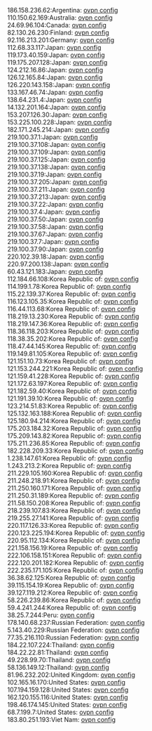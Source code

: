 186.158.236.62:Argentina: [ovpn config](vpn/186_158_236_62.ovpn)  
110.150.62.169:Australia: [ovpn config](vpn/110_150_62_169.ovpn)  
24.69.96.104:Canada: [ovpn config](vpn/24_69_96_104.ovpn)  
82.130.26.230:Finland: [ovpn config](vpn/82_130_26_230.ovpn)  
92.116.213.201:Germany: [ovpn config](vpn/92_116_213_201.ovpn)  
112.68.33.117:Japan: [ovpn config](vpn/112_68_33_117.ovpn)  
119.173.40.159:Japan: [ovpn config](vpn/119_173_40_159.ovpn)  
119.175.207.128:Japan: [ovpn config](vpn/119_175_207_128.ovpn)  
124.212.16.86:Japan: [ovpn config](vpn/124_212_16_86.ovpn)  
126.12.165.84:Japan: [ovpn config](vpn/126_12_165_84.ovpn)  
126.220.143.158:Japan: [ovpn config](vpn/126_220_143_158.ovpn)  
133.167.46.74:Japan: [ovpn config](vpn/133_167_46_74.ovpn)  
138.64.231.4:Japan: [ovpn config](vpn/138_64_231_4.ovpn)  
14.132.201.164:Japan: [ovpn config](vpn/14_132_201_164.ovpn)  
153.207.126.30:Japan: [ovpn config](vpn/153_207_126_30.ovpn)  
153.225.100.228:Japan: [ovpn config](vpn/153_225_100_228.ovpn)  
182.171.245.214:Japan: [ovpn config](vpn/182_171_245_214.ovpn)  
219.100.37.1:Japan: [ovpn config](vpn/219_100_37_1.ovpn)  
219.100.37.108:Japan: [ovpn config](vpn/219_100_37_108.ovpn)  
219.100.37.109:Japan: [ovpn config](vpn/219_100_37_109.ovpn)  
219.100.37.125:Japan: [ovpn config](vpn/219_100_37_125.ovpn)  
219.100.37.138:Japan: [ovpn config](vpn/219_100_37_138.ovpn)  
219.100.37.19:Japan: [ovpn config](vpn/219_100_37_19.ovpn)  
219.100.37.205:Japan: [ovpn config](vpn/219_100_37_205.ovpn)  
219.100.37.211:Japan: [ovpn config](vpn/219_100_37_211.ovpn)  
219.100.37.213:Japan: [ovpn config](vpn/219_100_37_213.ovpn)  
219.100.37.22:Japan: [ovpn config](vpn/219_100_37_22.ovpn)  
219.100.37.4:Japan: [ovpn config](vpn/219_100_37_4.ovpn)  
219.100.37.50:Japan: [ovpn config](vpn/219_100_37_50.ovpn)  
219.100.37.58:Japan: [ovpn config](vpn/219_100_37_58.ovpn)  
219.100.37.67:Japan: [ovpn config](vpn/219_100_37_67.ovpn)  
219.100.37.7:Japan: [ovpn config](vpn/219_100_37_7.ovpn)  
219.100.37.90:Japan: [ovpn config](vpn/219_100_37_90.ovpn)  
220.102.39.18:Japan: [ovpn config](vpn/220_102_39_18.ovpn)  
220.97.200.138:Japan: [ovpn config](vpn/220_97_200_138.ovpn)  
60.43.121.183:Japan: [ovpn config](vpn/60_43_121_183.ovpn)  
112.184.66.108:Korea Republic of: [ovpn config](vpn/112_184_66_108.ovpn)  
114.199.1.78:Korea Republic of: [ovpn config](vpn/114_199_1_78.ovpn)  
115.22.139.37:Korea Republic of: [ovpn config](vpn/115_22_139_37.ovpn)  
116.123.105.35:Korea Republic of: [ovpn config](vpn/116_123_105_35.ovpn)  
116.44.113.68:Korea Republic of: [ovpn config](vpn/116_44_113_68.ovpn)  
118.219.13.230:Korea Republic of: [ovpn config](vpn/118_219_13_230.ovpn)  
118.219.147.36:Korea Republic of: [ovpn config](vpn/118_219_147_36.ovpn)  
118.36.118.203:Korea Republic of: [ovpn config](vpn/118_36_118_203.ovpn)  
118.38.35.202:Korea Republic of: [ovpn config](vpn/118_38_35_202.ovpn)  
118.47.44.145:Korea Republic of: [ovpn config](vpn/118_47_44_145.ovpn)  
119.149.81.105:Korea Republic of: [ovpn config](vpn/119_149_81_105.ovpn)  
121.151.10.73:Korea Republic of: [ovpn config](vpn/121_151_10_73.ovpn)  
121.153.244.221:Korea Republic of: [ovpn config](vpn/121_153_244_221.ovpn)  
121.159.41.228:Korea Republic of: [ovpn config](vpn/121_159_41_228.ovpn)  
121.172.63.197:Korea Republic of: [ovpn config](vpn/121_172_63_197.ovpn)  
121.182.59.40:Korea Republic of: [ovpn config](vpn/121_182_59_40.ovpn)  
121.191.39.10:Korea Republic of: [ovpn config](vpn/121_191_39_10.ovpn)  
123.214.51.83:Korea Republic of: [ovpn config](vpn/123_214_51_83.ovpn)  
125.132.163.188:Korea Republic of: [ovpn config](vpn/125_132_163_188.ovpn)  
125.180.94.214:Korea Republic of: [ovpn config](vpn/125_180_94_214.ovpn)  
175.203.184.32:Korea Republic of: [ovpn config](vpn/175_203_184_32.ovpn)  
175.209.143.82:Korea Republic of: [ovpn config](vpn/175_209_143_82.ovpn)  
175.211.236.85:Korea Republic of: [ovpn config](vpn/175_211_236_85.ovpn)  
182.228.209.33:Korea Republic of: [ovpn config](vpn/182_228_209_33.ovpn)  
1.238.147.61:Korea Republic of: [ovpn config](vpn/1_238_147_61.ovpn)  
1.243.213.2:Korea Republic of: [ovpn config](vpn/1_243_213_2.ovpn)  
211.229.105.160:Korea Republic of: [ovpn config](vpn/211_229_105_160.ovpn)  
211.248.218.91:Korea Republic of: [ovpn config](vpn/211_248_218_91.ovpn)  
211.250.160.171:Korea Republic of: [ovpn config](vpn/211_250_160_171.ovpn)  
211.250.31.189:Korea Republic of: [ovpn config](vpn/211_250_31_189.ovpn)  
211.58.150.208:Korea Republic of: [ovpn config](vpn/211_58_150_208.ovpn)  
218.239.107.83:Korea Republic of: [ovpn config](vpn/218_239_107_83.ovpn)  
219.255.27.141:Korea Republic of: [ovpn config](vpn/219_255_27_141.ovpn)  
220.117.126.33:Korea Republic of: [ovpn config](vpn/220_117_126_33.ovpn)  
220.123.225.194:Korea Republic of: [ovpn config](vpn/220_123_225_194.ovpn)  
220.95.112.134:Korea Republic of: [ovpn config](vpn/220_95_112_134.ovpn)  
221.158.156.19:Korea Republic of: [ovpn config](vpn/221_158_156_19.ovpn)  
222.106.158.151:Korea Republic of: [ovpn config](vpn/222_106_158_151.ovpn)  
222.120.201.182:Korea Republic of: [ovpn config](vpn/222_120_201_182.ovpn)  
222.235.171.105:Korea Republic of: [ovpn config](vpn/222_235_171_105.ovpn)  
36.38.62.125:Korea Republic of: [ovpn config](vpn/36_38_62_125.ovpn)  
39.115.154.19:Korea Republic of: [ovpn config](vpn/39_115_154_19.ovpn)  
39.127.119.212:Korea Republic of: [ovpn config](vpn/39_127_119_212.ovpn)  
58.226.239.86:Korea Republic of: [ovpn config](vpn/58_226_239_86.ovpn)  
59.4.241.244:Korea Republic of: [ovpn config](vpn/59_4_241_244.ovpn)  
38.25.7.244:Peru: [ovpn config](vpn/38_25_7_244.ovpn)  
178.140.68.237:Russian Federation: [ovpn config](vpn/178_140_68_237.ovpn)  
5.143.40.229:Russian Federation: [ovpn config](vpn/5_143_40_229.ovpn)  
77.35.216.110:Russian Federation: [ovpn config](vpn/77_35_216_110.ovpn)  
184.22.107.224:Thailand: [ovpn config](vpn/184_22_107_224.ovpn)  
184.22.22.81:Thailand: [ovpn config](vpn/184_22_22_81.ovpn)  
49.228.99.70:Thailand: [ovpn config](vpn/49_228_99_70.ovpn)  
58.136.149.12:Thailand: [ovpn config](vpn/58_136_149_12.ovpn)  
81.96.232.202:United Kingdom: [ovpn config](vpn/81_96_232_202.ovpn)  
102.165.16.170:United States: [ovpn config](vpn/102_165_16_170.ovpn)  
107.194.159.128:United States: [ovpn config](vpn/107_194_159_128.ovpn)  
162.120.155.116:United States: [ovpn config](vpn/162_120_155_116.ovpn)  
198.46.174.145:United States: [ovpn config](vpn/198_46_174_145.ovpn)  
68.7.199.7:United States: [ovpn config](vpn/68_7_199_7.ovpn)  
183.80.251.193:Viet Nam: [ovpn config](vpn/183_80_251_193.ovpn)  
